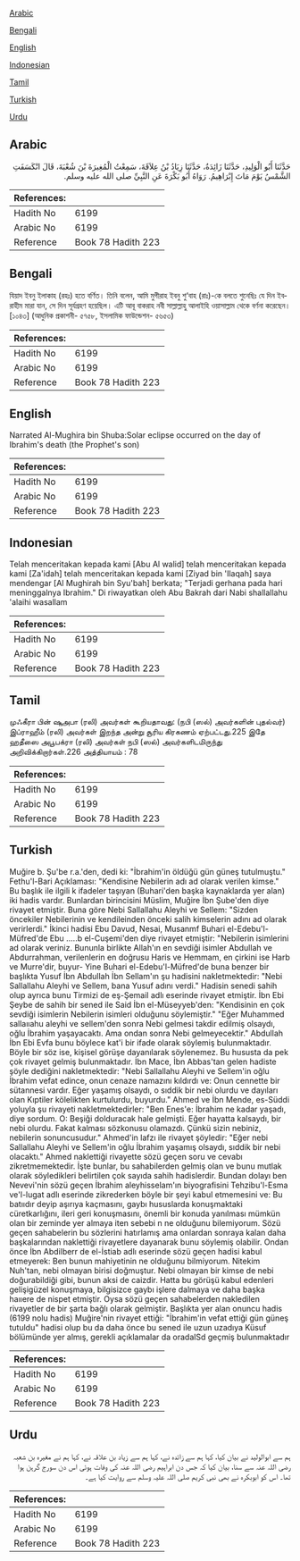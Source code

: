 [Arabic](#arabic)

[Bengali](#bengali)

[English](#english)

[Indonesian](#indonesian)

[Tamil](#tamil)

[Turkish](#turkish)

[Urdu](#urdu)

## Arabic


<div dir="rtl" lang="ar" style={{fontSize:'larger',backgroundColor:'#f8f9fa',padding:20}}>
حَدَّثَنَا أَبُو الْوَلِيدِ، حَدَّثَنَا زَائِدَةُ، حَدَّثَنَا زِيَادُ بْنُ عِلاَقَةَ، سَمِعْتُ الْمُغِيرَةَ بْنَ شُعْبَةَ، قَالَ انْكَسَفَتِ الشَّمْسُ يَوْمَ مَاتَ إِبْرَاهِيمُ‏.‏ رَوَاهُ أَبُو بَكْرَةَ عَنِ النَّبِيِّ صلى الله عليه وسلم‏.‏
</div>
<div style={{backgroundColor:'#f8f9fa',padding:20, marginBottom: 10}}><table> <thead> <tr> <th>References:</th> <th></th> </tr> </thead> <tbody><tr><td>Hadith No</td><td>6199</td></tr><tr><td>Arabic No</td><td>6199</td></tr><tr><td>Reference</td><td>Book 78 Hadith 223</td></tr></tbody></table></div>

## Bengali


<div dir="ltr" lang="bn" style={{fontSize:'larger',backgroundColor:'#f8f9fa',padding:20}}>
যিয়াদ ইবনু ইলাকাহ (রহঃ) হতে বর্ণিত। তিনি বলেন, আমি মুগীরাহ ইবনু শু‘বাহ (রাঃ)-কে বলতে শুনেছিঃ যে দিন ইবরাহীম মারা যান, সে দিন সূর্যগ্রহণ হয়েছিল। এটি আবূ বাকরাহ নবী সাল্লাল্লাহু আলাইহি ওয়াসাল্লাম থেকে বর্ণনা করেছেন। [১০৪৩] (আধুনিক প্রকাশনী- ৫৭৫৮, ইসলামিক ফাউন্ডেশন- ৫৬৫৩)
</div>
<div style={{backgroundColor:'#f8f9fa',padding:20, marginBottom: 10}}><table> <thead> <tr> <th>References:</th> <th></th> </tr> </thead> <tbody><tr><td>Hadith No</td><td>6199</td></tr><tr><td>Arabic No</td><td>6199</td></tr><tr><td>Reference</td><td>Book 78 Hadith 223</td></tr></tbody></table></div>

## English


<div dir="ltr" lang="en" style={{fontSize:'larger',backgroundColor:'#f8f9fa',padding:20}}>
Narrated Al-Mughira bin Shuba:Solar eclipse occurred on the day of Ibrahim's death (the Prophet's son)
</div>
<div style={{backgroundColor:'#f8f9fa',padding:20, marginBottom: 10}}><table> <thead> <tr> <th>References:</th> <th></th> </tr> </thead> <tbody><tr><td>Hadith No</td><td>6199</td></tr><tr><td>Arabic No</td><td>6199</td></tr><tr><td>Reference</td><td>Book 78 Hadith 223</td></tr></tbody></table></div>

## Indonesian


<div dir="ltr" lang="id" style={{fontSize:'larger',backgroundColor:'#f8f9fa',padding:20}}>
Telah menceritakan kepada kami [Abu Al walid] telah menceritakan kepada kami [Za'idah] telah menceritakan kepada kami [Ziyad bin 'Ilaqah] saya mendengar [Al Mughirah bin Syu'bah] berkata; "Terjadi gerhana pada hari meninggalnya Ibrahim." Di riwayatkan oleh Abu Bakrah dari Nabi shallallahu 'alaihi wasallam
</div>
<div style={{backgroundColor:'#f8f9fa',padding:20, marginBottom: 10}}><table> <thead> <tr> <th>References:</th> <th></th> </tr> </thead> <tbody><tr><td>Hadith No</td><td>6199</td></tr><tr><td>Arabic No</td><td>6199</td></tr><tr><td>Reference</td><td>Book 78 Hadith 223</td></tr></tbody></table></div>

## Tamil


<div dir="ltr" lang="ta" style={{fontSize:'larger',backgroundColor:'#f8f9fa',padding:20}}>
முஃகீரா பின் ஷுஅபா (ரலி) அவர்கள் கூறியதாவது: (நபி (ஸல்) அவர்களின் புதல்வர்) இப்ராஹீம் (ரலி) அவர்கள் இறந்த அன்று சூரிய கிரகணம் ஏற்பட்டது.225 இதே ஹதீஸை அபூபக்ரா (ரலி) அவர்கள் நபி (ஸல்) அவர்களிடமிருந்து அறிவிக்கிறார்கள்.226 அத்தியாயம் : 78
</div>
<div style={{backgroundColor:'#f8f9fa',padding:20, marginBottom: 10}}><table> <thead> <tr> <th>References:</th> <th></th> </tr> </thead> <tbody><tr><td>Hadith No</td><td>6199</td></tr><tr><td>Arabic No</td><td>6199</td></tr><tr><td>Reference</td><td>Book 78 Hadith 223</td></tr></tbody></table></div>

## Turkish


<div dir="ltr" lang="tr" style={{fontSize:'larger',backgroundColor:'#f8f9fa',padding:20}}>
Muğire b. Şu'be r.a.'den, dedi ki: "İbrahim'in öldüğü gün güneş tutulmuştu." Fethu'l-Bari Açıklaması: "Kendisine Nebilerin adı ad olarak verilen kimse." Bu başlık ile ilgili k ifadeler taşıyan (Buhari'den başka kaynaklarda yer alan) iki hadis vardır. Bunlardan birincisini Müslim, Muğire İbn Şube'den diye rivayet etmiştir. Buna göre Nebi Sallallahu Aleyhi ve Sellem: "Sizden öncekiler Nebilerinin ve kendileinden önceki salih kimselerin adını ad olarak verirlerdi." İkinci hadisi Ebu Davud, Nesai, Musanmf Buhari el-Edebu'l-Müfred'de Ebu .....b el-Cuşemi'den diye rivayet etmiştir: "Nebilerin isimlerini ad olarak veriniz. Bununla birlikte Allah'ın en sevdiği isimler Abdullah ve Abdurrahman, verilenlerin en doğrusu Haris ve Hemmam, en çirkini ise Harb ve Murre'dir, buyur- Yine Buhari el-Edebu'l-Müfred'de buna benzer bir başlıkta Yusuf İbn Abdullah İbn Sellam'ın şu hadisini nakletmektedir: "Nebi Sallallahu Aleyhi ve Sellem, bana Yusuf adını verdi." Hadisin senedi sahih olup ayrıca bunu Tirmizi de eş-Şemail adlı eserinde rivayet etmiştir. İbn Ebi Şeybe de sahih bir sened ile Said İbn el-Müseyyeb'den: "Kendisinin en çok sevdiği isimlerin Nebilerin isimleri olduğunu söylemiştir." "Eğer Muhammed sallaııahu aleyhi ve sellem'den sonra Nebi gelmesi takdir edilmiş olsaydı, oğlu İbrahim yaşayacaktı. Ama ondan sonra Nebi gelmeyecektir." Abdullah İbn Ebi Evfa bunu böylece kat'i bir ifade olarak söylemiş bulunmaktadır. Böyle bir söz ise, kişisel görüşe dayanılarak söylenemez. Bu hususta da pek çok rivayet gelmiş bulunmaktadır. İbn Mace, İbn Abbas'tan gelen hadiste şöyle dediğini nakletmektedir: "Nebi Sallallahu Aleyhi ve Sellem'in oğlu İbrahim vefat edince, onun cenaze namazını kıldırdı ve: Onun cennette bir sütannesi vardır. Eğer yaşamış olsaydı, o sıddik bir nebi olurdu ve dayıları olan Kıptiler kölelikten kurtulurdu, buyurdu." Ahmed ve İbn Mende, es-Süddi yoluyla şu rivayeti nakletmektedirler: "Ben Enes'e: İbrahim ne kadar yaşadı, diye sordum. O: Beşiği dolduracak hale gelmişti. Eğer hayatta kalsaydı, bir nebi olurdu. Fakat kalması sözkonusu olamazdı. Çünkü sizin nebiniz, nebilerin sonuncusudur." Ahmed'in lafzı ile rivayet şöyledir: "Eğer nebi Sallallahu Aleyhi ve Sellem'in oğlu İbrahim yaşamış olsaydı, sıddik bir nebi olacaktı." Ahmed naklettiği rivayette sözü geçen soru ve cevabı zikretmemektedir. İşte bunlar, bu sahabilerden gelmiş olan ve bunu mutlak olarak söyledikleri belirtilen çok sayıda sahih hadislerdir. Bundan dolayı ben Nevevi'nin sözü geçen İbrahim aleyhisselam'ın biyografisini Tehzibu'l-Esma ve'l-lugat adlı eserinde zikrederken böyle bir şeyi kabul etmemesini ve: Bu batııdır deyip aşırıya kaçmasını, gaybı hususlarda konuşmaktaki cüretkarlığını, ileri geri konuşmasını, önemli bir konuda yanılması mümkün olan bir zeminde yer almaya iten sebebi n ne olduğunu bilemiyorum. Sözü geçen sahabelerin bu sözlerini hatırlamış ama onlardan sonraya kalan daha başkalarından naklettiği rivayetlere dayanarak bunu söylemiş olabilir. Ondan önce İbn Abdilberr de el-İstiab adlı eserinde sözü geçen hadisi kabul etmeyerek: Ben bunun mahiyetinin ne olduğunu bilmiyorum. Nitekim Nuh'tan, nebi olmayan birisi doğmuştur. Nebi olmayan bir kimse de nebi doğurabildiği gibi, bunun aksi de caizdir. Hatta bu görüşü kabul edenleri gelişigüzel konuşmaya, bilgisizce gaybı işlere dalmaya ve daha başka haııere de nispet etmiştir. Oysa sözü geçen sahabelerden nakledilen rivayetler de bir şarta bağlı olarak gelmiştir. Başlıkta yer alan onuncu hadis (6199 nolu hadis) Muğire'nin rivayet ettiği: "İbrahim'in vefat ettiği gün güneş tutuldu" hadisi olup bu da daha önce bu sened ile uzun uzadıya Küsuf bölümünde yer almış, gerekli açıklamalar da oradalSd geçmiş bulunmaktadır
</div>
<div style={{backgroundColor:'#f8f9fa',padding:20, marginBottom: 10}}><table> <thead> <tr> <th>References:</th> <th></th> </tr> </thead> <tbody><tr><td>Hadith No</td><td>6199</td></tr><tr><td>Arabic No</td><td>6199</td></tr><tr><td>Reference</td><td>Book 78 Hadith 223</td></tr></tbody></table></div>

## Urdu


<div dir="rtl" lang="ur" style={{fontSize:'larger',backgroundColor:'#f8f9fa',padding:20}}>
ہم سے ابوالولید نے بیان کیا، کہا ہم سے زائدہ نے، کہا ہم سے زیاد بن علاقہ نے، کہا ہم نے مغیرہ بن شعبہ رضی اللہ عنہ سے سنا، بیان کیا کہ جس دن ابراہیم رضی اللہ عنہ کی وفات ہوئی اس دن سورج گرہن ہوا تھا۔ اس کو ابوبکرہ نے بھی نبی کریم صلی اللہ علیہ وسلم سے روایت کیا ہے۔
</div>
<div style={{backgroundColor:'#f8f9fa',padding:20, marginBottom: 10}}><table> <thead> <tr> <th>References:</th> <th></th> </tr> </thead> <tbody><tr><td>Hadith No</td><td>6199</td></tr><tr><td>Arabic No</td><td>6199</td></tr><tr><td>Reference</td><td>Book 78 Hadith 223</td></tr></tbody></table></div>